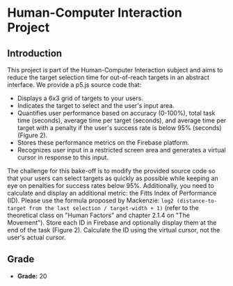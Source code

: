 # Human-Computer Interaction Project

## Introduction

This project is part of the Human-Computer Interaction subject and aims to reduce the target selection time for out-of-reach targets in an abstract interface. We provide a p5.js source code that:

- Displays a 6x3 grid of targets to your users.
- Indicates the target to select and the user's input area.
- Quantifies user performance based on accuracy (0-100%), total task time (seconds), average time per target (seconds), and average time per target with a penalty if the user's success rate is below 95% (seconds) (Figure 2).
- Stores these performance metrics on the Firebase platform.
- Recognizes user input in a restricted screen area and generates a virtual cursor in response to this input.

The challenge for this bake-off is to modify the provided source code so that your users can select targets as quickly as possible while keeping an eye on penalties for success rates below 95%. Additionally, you need to calculate and display an additional metric: the Fitts Index of Performance (ID). Please use the formula proposed by Mackenzie: `log2 (distance-to-target from the last selection / target-width + 1)` (refer to the theoretical class on "Human Factors" and chapter 2.1.4 on "The Movement"). Store each ID in Firebase and optionally display them at the end of the task (Figure 2). Calculate the ID using the virtual cursor, not the user's actual cursor.

## Grade
- **Grade:** 20
